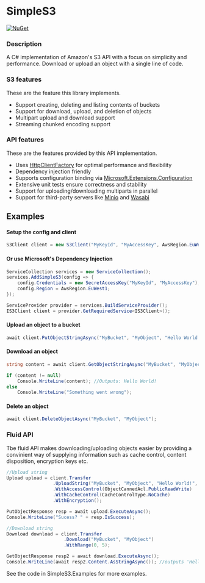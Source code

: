 # SimpleS3

[![NuGet](https://img.shields.io/nuget/v/Genbox.SimpleS3.svg?style=flat-square&label=nuget)](https://www.nuget.org/packages/Genbox.SimpleS3/)

### Description
A C# implementation of Amazon's S3 API with a focus on simplicity and performance. Download or upload an object with a single line of code.

### S3 features
These are the feature this library implements.
* Support creating, deleting and listing contents of buckets
* Support for download, upload, and deletion of objects
* Multipart upload and download support
* Streaming chunked encoding support

### API features
These are the features provided by this API implementation.
* Uses [HttpClientFactory](https://docs.microsoft.com/en-us/dotnet/architecture/microservices/implement-resilient-applications/use-httpclientfactory-to-implement-resilient-http-requests) for optimal performance and flexibility
* Dependency injection friendly
* Supports configuration binding via [Microsoft.Extensions.Configuration](https://docs.microsoft.com/en-us/aspnet/core/fundamentals/configuration/?view=aspnetcore-2.2)
* Extensive unit tests ensure correctness and stability
* Support for uploading/downloading multiparts in parallel
* Support for third-party servers like [Minio](https://min.io/) and [Wasabi](https://wasabi.com/)

## Examples

#### Setup the config and client
```csharp
S3Client client = new S3Client("MyKeyId", "MyAccessKey", AwsRegion.EuWest1)
```

#### Or use Microsoft's Dependency Injection
```csharp
ServiceCollection services = new ServiceCollection();
services.AddSimpleS3(config => {
    config.Credentials = new SecretAccessKey("MyKeyId", "MyAccessKey");
    config.Region = AwsRegion.EuWest1;
});

ServiceProvider provider = services.BuildServiceProvider();
IS3Client client = provider.GetRequiredService<IS3Client>();
```

#### Upload an object to a bucket
```csharp
await client.PutObjectStringAsync("MyBucket", "MyObject", "Hello World!");
```

#### Download an object
```csharp
string content = await client.GetObjectStringAsync("MyBucket", "MyObject");

if (content != null)
    Console.WriteLine(content); //Outputs: Hello World!
else
    Console.WriteLine("Something went wrong");
```

#### Delete an object
```csharp
await client.DeleteObjectAsync("MyBucket", "MyObject");
```

### Fluid API
Tbe fluid API makes downloading/uploading objects easier by providing a convinient way of supplying information such as cache control, content disposition, encryption keys etc.
```csharp
//Upload string
Upload upload = client.Transfer
                 .UploadString("MyBucket", "MyObject", "Hello World!", Encoding.UTF8)
                 .WithAccessControl(ObjectCannedAcl.PublicReadWrite)
                 .WithCacheControl(CacheControlType.NoCache)
                 .WithEncryption();

PutObjectResponse resp = await upload.ExecuteAsync();
Console.WriteLine("Sucess? " + resp.IsSuccess);

//Download string
Download download = client.Transfer
                     .Download("MyBucket", "MyObject")
                     .WithRange(0, 5);                    

GetObjectResponse resp2 = await download.ExecuteAsync();
Console.WriteLine(await resp2.Content.AsStringAsync()); //outputs 'Hello'
```

See the code in SimpleS3.Examples for more examples.
